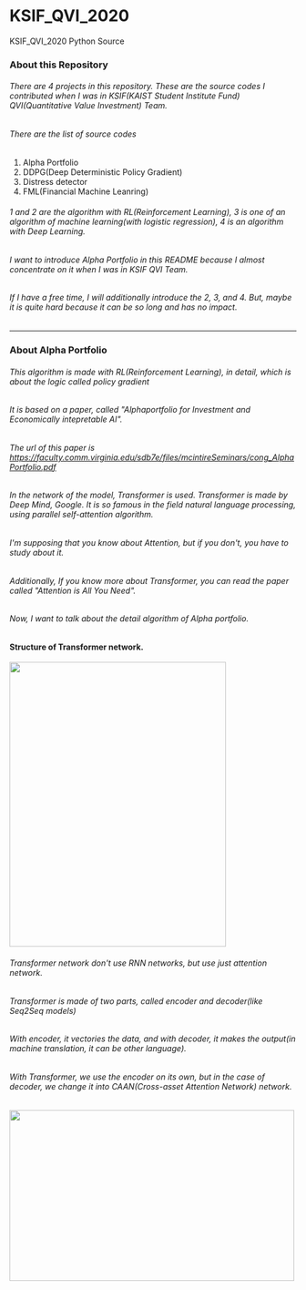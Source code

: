 # KSIF_QVI_2020
KSIF_QVI_2020 Python Source

### About this Repository
###### There are 4 projects in this repository. These are the source codes I contributed when I was in KSIF(KAIST Student Institute Fund) QVI(Quantitative Value Investment) Team.
###### There are the list of source codes
1. Alpha Portfolio
2. DDPG(Deep Deterministic Policy Gradient)
3. Distress detector
4. FML(Financial Machine Leanring)

###### 1 and 2 are the algorithm with RL(Reinforcement Learning), 3 is one of an algorithm of machine learning(with logistic regression), 4 is an algorithm with Deep Learning.
###### I want to introduce Alpha Portfolio in this README because I almost concentrate on it when I was in KSIF QVI Team.
###### If I have a free time, I will additionally introduce the 2, 3, and 4. But, maybe it is quite hard because it can be so long and has no impact.

--------------------------------------------------------------
### About Alpha Portfolio
###### This algorithm is made with RL(Reinforcement Learning), in detail, which is about the logic called policy gradient
###### It is based on a paper, called "Alphaportfolio for Investment and Economically intepretable AI".
###### The url of this paper is <https://faculty.comm.virginia.edu/sdb7e/files/mcintireSeminars/cong_AlphaPortfolio.pdf>
###### In the network of the model, Transformer is used. Transformer is made by Deep Mind, Google. It is so famous in the field natural language processing, using parallel self-attention algorithm.
###### I'm supposing that you know about Attention, but if you don't, you have to study about it.
###### Additionally, If you know more about Transformer, you can read the paper called "Attention is All You Need".


###### Now, I want to talk about the detail algorithm of Alpha portfolio.
#### Structure of Transformer network.

<img src="https://user-images.githubusercontent.com/44806420/128182382-c51faadf-64a0-40e4-b9c0-687f147c0f02.jpg"  width="380" height="500">

###### Transformer network don't use RNN networks, but use just attention network.
###### Transformer is made of two parts, called encoder and decoder(like Seq2Seq models)
###### With encoder, it vectories the data, and with decoder, it makes the output(in machine translation, it can be other language).
###### With Transformer, we use the encoder on its own, but in the case of decoder, we change it into CAAN(Cross-asset Attention Network) network.

<img src= "https://user-images.githubusercontent.com/44806420/128356572-ef077a84-3431-4cf3-bc0e-822f811d7b4a.png" width="500" height="300">
